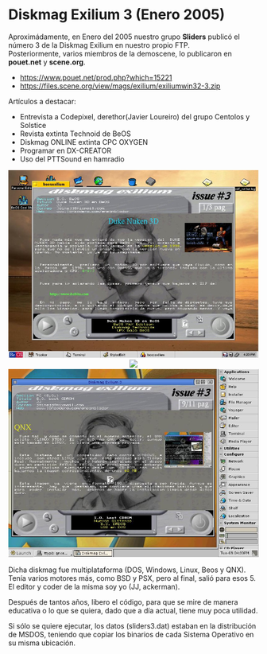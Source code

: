# Diskmag Exilium 3 (Enero 2005)

Aproximádamente, en Enero del 2005 nuestro grupo <b>Sliders</b> publicó el número 3 de la Diskmag Exilium en nuestro propio FTP.<br>
Posteriormente, varios miembros de la demoscene, lo publicaron en <b>pouet.net</b> y <b>scene.org</b>.

<ul>
 <li><a href='https://www.pouet.net/prod.php?which=15221'>https://www.pouet.net/prod.php?which=15221</a></li>  
 <li><a href='https://files.scene.org/view/mags/exilium/exiliumwin32-3.zip'>https://files.scene.org/view/mags/exilium/exiliumwin32-3.zip</a></li>
</ul>  

Artículos a destacar:
<ul>
 <li>Entrevista a Codepixel, derethor(Javier Loureiro) del grupo Centolos y Solstice</li>
 <li>Revista extinta Technoid de BeOS</li>
 <li>Diskmag ONLINE extinta CPC OXYGEN</li>
 <li>Programar en DX-CREATOR</li>
 <li>Uso del PTTSound en hamradio</li>
</ul>

<center><img src='preview/beos.jpg'></center>
<center><img src='preview/linux.jpg'></center>
<center><img src='preview/qnx.jpg'></center>

Dicha diskmag fue multiplataforma (DOS, Windows, Linux, Beos y QNX). Tenía varios motores más, como BSD y PSX, pero al final, salió para esos 5.<br>
El editor y coder de la misma soy yo (JJ, ackerman).<br>

Después de tantos años, libero el código, para que se mire de manera educativa o lo que se quiera, dado que a día actual, tiene muy poca utilidad.<br>

Si sólo se quiere ejecutar, los datos (sliders3.dat) estaban en la distribución de MSDOS, teniendo que copiar los binarios de cada Sistema Operativo en su misma ubicación.
